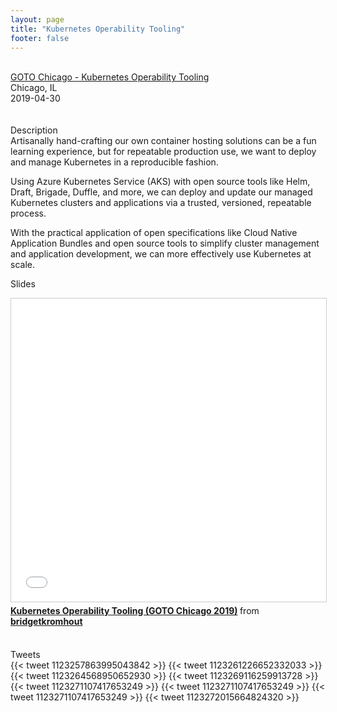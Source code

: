 ```yaml
---
layout: page
title: "Kubernetes Operability Tooling"
footer: false
---
```



<br>
<div class="views-field views-field-nothing">        <span class="field-content views-field-field-details"><a href="https://gotochgo.com/2019/sessions/741">GOTO Chicago - Kubernetes Operability Tooling</a><br>Chicago, IL<br><span class="date-display-start">2019-04-30</span></span></div>
<br>

<br>
Description
<br>
Artisanally hand-crafting our own container hosting solutions can be a fun learning experience, but for repeatable production use, we want to deploy and manage Kubernetes in a reproducible fashion.

Using Azure Kubernetes Service (AKS) with open source tools like Helm, Draft, Brigade, Duffle, and more, we can deploy and update our managed Kubernetes clusters and applications via a trusted, versioned, repeatable process.

With the practical application of open specifications like Cloud Native Application Bundles and open source tools to simplify cluster management and application development, we can more effectively use Kubernetes at scale.
<br>

Slides
<br>
<iframe src="//www.slideshare.net/slideshow/embed_code/key/n9QJKEESwlDNEb" width="595" height="485" frameborder="0" marginwidth="0" marginheight="0" scrolling="no" style="border:1px solid #CCC; border-width:1px; margin-bottom:5px; max-width: 100%;" allowfullscreen> </iframe> <div style="margin-bottom:5px"> <strong> <a href="//www.slideshare.net/bridgetkromhout/kubernetes-operability-tooling-goto-chicago-2019" title="Kubernetes Operability Tooling (GOTO Chicago 2019)" target="_blank">Kubernetes Operability Tooling (GOTO Chicago 2019)</a> </strong> from <strong><a href="https://www.slideshare.net/bridgetkromhout" target="_blank">bridgetkromhout</a></strong> </div>

<br>

Tweets
<br>
{{< tweet 1123257863995043842 >}}
{{< tweet 1123261226652332033 >}}
{{< tweet 1123264568950652930 >}}
{{< tweet 1123269116259913728 >}}
{{< tweet 1123271107417653249 >}}
{{< tweet 1123271107417653249 >}}
{{< tweet 1123271107417653249 >}}
{{< tweet 1123272015664824320 >}}

